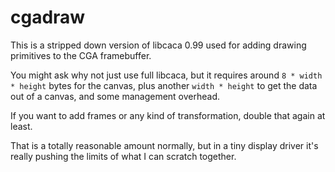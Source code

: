 # cgadraw

This is a stripped down version of libcaca 0.99 used for adding drawing
primitives to the CGA framebuffer.

You might ask why not just use full libcaca, but it requires around
`8 * width * height` bytes for the canvas, plus another `width * height`
to get the data out of a canvas, and some management overhead.

If you want to add frames or any kind of transformation, double that again at
least.

That is a totally reasonable amount normally, but in a tiny display driver
it's really pushing the limits of what I can scratch together.
